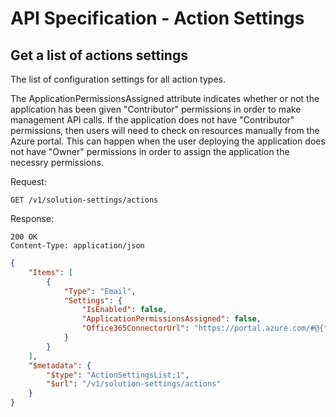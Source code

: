 API Specification - Action Settings
======================================

## Get a list of actions settings

The list of configuration settings for all action types.

The ApplicationPermissionsAssigned attribute indicates whether or not the application has
been given "Contributor" permissions in order to make management API calls. If the application
does not have "Contributor" permissions, then users will need to check on resources manually from
the Azure portal. This can happen when the user deploying the application does not have "Owner"
permissions in order to assign the application the necessry permissions.

Request:
```
GET /v1/solution-settings/actions
```

Response:
```
200 OK
Content-Type: application/json
```
```json
{
    "Items": [
        {
            "Type": "Email",
            "Settings": {
                "IsEnabled": false,
                "ApplicationPermissionsAssigned": false,
                "Office365ConnectorUrl": "https://portal.azure.com/#@{tenant}/resource/subscriptions/{subscription}/resourceGroups/{resource-group}/providers/Microsoft.Web/connections/office365-connector/edit"
            }
        }
    ],
    "$metadata": {
        "$type": "ActionSettingsList;1",
        "$url": "/v1/solution-settings/actions"
    }
}
```

